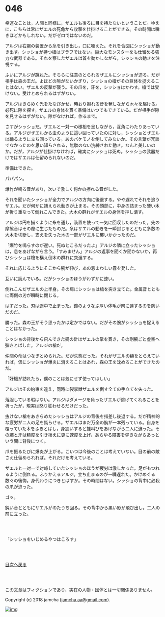 # 046

幸運なことは，人間と同様に，ザエルも後ろに目を持たないということだ。ゆえに，こちらは常にザエルの死角から攻撃を仕掛けることができる。その時間は瞬きほどかもしれない。だがゼロではないのだ。  

アルジは右腕の装置から糸を引き出し，口に咥えた。それを合図にシッショが動き出す。シッショが持つ槍はブラフではない。巨大なモンスターをも仕留める強力な武器である。それを察したザエルは首を動かしながら，シッショの動きを注視する。  

ふいにアルジが跳ねた。そちらに注意のとられるザエルにシッショが迫る。だが相手は森の王だ。よほどの隙がないかぎり，シッショの槍がその巨体を捉えることはない。ザエルの反撃が襲う。その爪を，牙を，シッショはかわす。槍では受けない。受けとめられるはずがない。  

アルジはきらめく光をたなびかせ，時おり擦れる音を発しながら木々を駆ける。必死に隙を探す。ザエルの身体を貫く準備はいつでもできている。だが相手が隙を見せるはずがない。隙がなければ，作るまで。  

さすがシッショだ。ザエルと一対一の様相を呈しながら，互角にわたりあっている。アルジがザエルから虫のように這い回っていたのに対し，シッショとザエルは踊るように立ち回っている。あのバケモノを倒してみないか。その言葉が冗談でなかったのを思い知らされる，無駄のない洗練された動き。なんと美しいのか。だが，アルジが仕掛けなければ，確実にシッショは死ぬ。シッショの武器だけではザエルは仕留められないのだ。  

準備はできた。  

パパパン。  

爆竹が鳴る音があり，次いで激しく何かの擦れる音がした。  

それを聞いたシッショが全力でアルジの方向に後退する。やや遅れてそれを追うザエル。だが何かに捕えられ動きが止まる。その頭部に，中身の詰まった硬い木が折り重なって倒れこんできた。大木の群れがザエルの身体を押し潰す。  

アルジは円を描くように糸を通し，装置を使って一気に回収したのだった。先の摩擦音はその際に生じたものだ。糸はザエルの動きを一瞬封じるとともに多数の大木を切断し，支えを失った木の一部がザエルに襲いかかったのだ。  

「爆竹を鳴らすのが遅い。死ぬところだったよ」アルジの隣に立ったシッショは，息をあげながら言う。「すみません」アルジの返事を聞くか聞かないか，再びシッショは槍を構え倒木の群れに突進する。  

それに応じるようにそこから腕が伸び，あの忌まわしい霧を発した。  

互いに読んでいる。だがシッショのほうがわずかに速い。  

倒れこんだザエルの上半身。その肩にシッショは槍を突き立てた。金属音とともに両側の刃が瞬時に閉じる。  

はずだった。刃は途中で止まった。鎧のようなぶ厚い体毛が肉に達するのを防いだのだ。  

勝った。森の王がそう思ったかは定かではない。だがその腕がシッショを捉えることはなかった。  

シッショの背後から飛んできた鋼の針はザエルの掌を貫き，その剛腕ごと虚空へ弾きとばした。アルジの槍だ。  

仲間の命はつなぎとめられた。だが失態だった。それがザエルの額をとらえていれば，仮にシッショが爆炎に消えることはあれ，森の王を沈めることができたのだ。  

「好機が訪れたら，僕のことは気にせず使ってほしい」  

アルジはその約束を違え，同時に裂掌獣ザエルを倒す全ての手立てを失った。  

落胆している暇はない。アルジはダメージを負ったザエルが逃げてくれることを祈ったが，現実は怒り狂わせるだけだった。  

抜けない槍をあきらめたシッショはアルジの背後を指差し後退する。だが精神的な疲労が二人の足を鈍らせる。ザエルはまだ万全の腕が一本残っている。自身を覆っていた木をふきとばし，身震いすると雄叫びをあげながら二人に迫った。その腕と牙は精度を引き換えに更に速度を上げ，あらゆる障害を弾きながらあっという間に背後につく。  

爪を振るたびに爆炎が上がる。こいつは今後のことは考えていない。目の前の敵さえ仕留められれば。それだけを考えている。  

ザエルと一対一で対峙していたシッショのほうが疲労は激しかった。足がもつれるように倒れる。ふりかえるアルジ。立ち止まるのが一瞬遅れた。かけめぐる数々の後悔。身代わりにつきとばすか。その時間はない。シッショの背中に必殺の爪が迫った。  

ゴッ。  

鈍い音とともにザエルがのたうち回る。その背中から黒い影が飛び出し，二人の前に立った。  

<br>  
<br>  

「シッショをいじめるやつはころす」  

<br>  
<br>  

[目次へ戻る](https://github.com/jamcha-aa/OblivionReports/blob/master/README.md)  

<br>  
<br>  

この文章はフィクションであり，実在の人物・団体とは一切関係ありません。  

Copyright (c) 2018 jamcha (jamcha.aa@gmail.com).  

[![img](http://i.creativecommons.org/l/by-nc-sa/4.0/88x31.png)](http://creativecommons.org/licenses/by-nc-sa/4.0/deed)